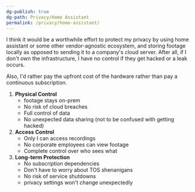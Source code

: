 ```yaml
---
dg-publish: true
dg-path: Privacy/Home Assistant
permalink: /privacy/home-assistant/
---
```




I think it would be a worthwhile effort to protect my privacy by using home assistant or some other vendor-agnostic ecosystem, and storing footage locally as opposed to sending it to a company's cloud server. After all, if I don't own the infrastructure, I have no control if they get hacked or a leak occurs. 

Also, I'd rather pay the upfront cost of the hardware rather than pay a continuous subscription.


1. **Physical Control**
    - footage stays on-prem
    - No risk of cloud breaches
    - Full control of data
    - No unexpected data sharing (not to be confused with getting hacked)
2. **Access Control**
    - Only I can access recordings
    - No corporate employees can view footage
    - Complete control over who sees what
3. **Long-term Protection**
    - No subscription dependencies
    - Don't have to worry about TOS shenanigans
    - No risk of service shutdowns
    - privacy settings won't change unexpectedly
